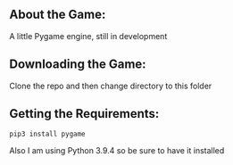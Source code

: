 ## About the Game:
A little Pygame engine, still in development

## Downloading the Game:
Clone the repo and then change directory to this folder

## Getting the Requirements:

```
pip3 install pygame 
```

Also I am using Python 3.9.4 so be sure to have it installed


